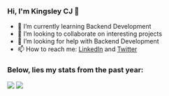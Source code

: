  ### Hi, I'm Kingsley CJ 👋 
<!-- <p align= "center">
     <img title="kingsley cj" height="500" src="https://i.imgur.com/jS36FFZ.gif" width="100%"/>
</p> -->
<!-- ![welcome to my hub](https://i.imgur.com/jS36FFZ.gif) -->

- 🌱 I’m currently learning Backend Development 
- 👯 I’m looking to collaborate on interesting projects
- 🤔 I’m looking for help with Backend Development 
- 📫 How to reach me: [LinkedIn](www.linkedin.com/in/kingsleycj) and [Twitter](https://twitter.com/kingsleycj_)

### Below, lies my stats from the past year: 
<p align = "left">
  <img src = "https://github-readme-stats.vercel.app/api?username=kingsleycj&show_icons=true&count_private=true&theme=gotham&hide_border=false&bg_color=00000000"/>
  <img src = "https://github-readme-stats.vercel.app/api/top-langs/?username=kingsleycj&layout=compact&hide_border=false&theme=gotham&bg_color=00000000"/>
</p>
